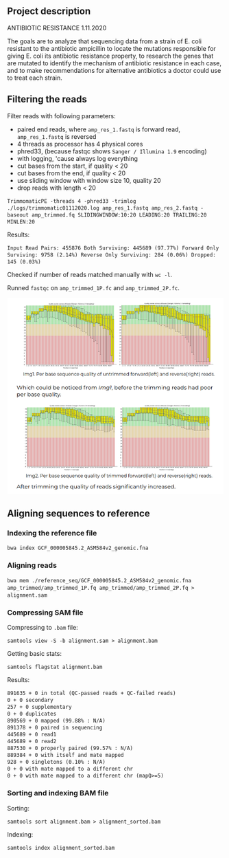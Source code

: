 ## Project description
ANTIBIOTIC RESISTANCE 1.11.2020

The goals are to analyze that sequencing data from a strain of E. coli resistant to the antibiotic ampicillin to locate the mutations responsible for giving E. coli its antibiotic resistance property, to research the genes that are mutated to identify the mechanism of antibiotic resistance in each case, and to make recommendations for alternative antibiotics a doctor could use to treat each strain.

## Filtering the reads
Filter reads with following parameters:
* paired end reads, where `amp_res_1.fastq` is forward read, `amp_res_1.fastq` is reversed
* 4 threads as processor has 4 physical cores
* phred33, (because fastqc shows `Sanger / Illumina 1.9` encoding)
* with logging, 'cause always log everything
* cut bases from the start, if quality < 20
* cut bases from the end, if quality < 20
* use sliding window with window size 10, quality 20
* drop reads with length < 20
```
TrimmomaticPE -threads 4 -phred33 -trimlog ./logs/trimmomatic01112020.log amp_res_1.fastq amp_res_2.fastq -baseout amp_trimmed.fq SLIDINGWINDOW:10:20 LEADING:20 TRAILING:20 MINLEN:20
```

Results:
```
Input Read Pairs: 455876 Both Surviving: 445689 (97.77%) Forward Only Surviving: 9758 (2.14%) Reverse Only Surviving: 284 (0.06%) Dropped: 145 (0.03%)
```

Checked if number of reads matched manually with `wc -l`.

Runned `fastqc` on `amp_trimmed_1P.fc` and `amp_trimmed_2P.fc`.

![](https://github.com/DespairedController/bioinf_lab_journal/blob/main/ANTIBIOTIC_RESISTANCE/untrimmed_vs_trimmed.png)

## Aligning sequences to reference
### Indexing the reference file
```
bwa index GCF_000005845.2_ASM584v2_genomic.fna
```

### Aligning reads

`bwa mem ./reference_seq/GCF_000005845.2_ASM584v2_genomic.fna amp_trimmed/amp_trimmed_1P.fq amp_trimmed/amp_trimmed_2P.fq > alignment.sam`

### Compressing SAM file
Compressing to `.bam` file:
```
samtools view -S -b alignment.sam > alignment.bam
```
Getting basic stats:
```
samtools flagstat alignment.bam
```
Results:
```
891635 + 0 in total (QC-passed reads + QC-failed reads)
0 + 0 secondary
257 + 0 supplementary
0 + 0 duplicates
890569 + 0 mapped (99.88% : N/A)
891378 + 0 paired in sequencing
445689 + 0 read1
445689 + 0 read2
887530 + 0 properly paired (99.57% : N/A)
889384 + 0 with itself and mate mapped
928 + 0 singletons (0.10% : N/A)
0 + 0 with mate mapped to a different chr
0 + 0 with mate mapped to a different chr (mapQ>=5)
```

### Sorting and indexing BAM file
Sorting:
```
samtools sort alignment.bam > alignment_sorted.bam
```
Indexing:
```
samtools index alignment_sorted.bam
```
